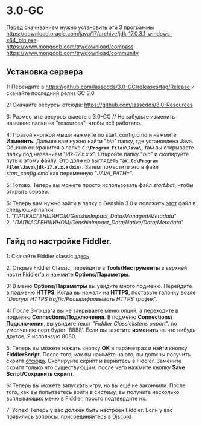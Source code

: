 # 3.0-GC 

Перед скачиванием нужно установить эти 3 программы<br>
https://download.oracle.com/java/17/archive/jdk-17.0.3.1_windows-x64_bin.exe<br>
https://www.mongodb.com/try/download/compass<br>
https://www.mongodb.com/try/download/community<br>

## Установка сервера

1: Перейдите в https://github.com/lassedds/3.0-GC/releases/tag/Release и скачайте последний релиз GC 3.0

2: Скачайте ресурсы отсюда: https://github.com/lassedds/3.0-Resources

3: Разместите ресурсы вместе с 3.0-GC // Не забудьте изменить название папки на "resources", чтобы всё работало.

4: Правой кнопкой мыши нажмите по start_config.cmd и нажмите **Изменить**. Дальше вам нужно найти "*bin*" папку, где установлена Java. Обычно он хранится в папке **`C:\Program Files\Java\`**, там вы открываете папку под названием "*jdk-17.x.x.x*". Откройте папку "*bin*" и скопируйте путь к этому файлу. Это должно выглядеть так: **`C:\Program Files\Java\jdk-17.x.x.x\bin\`**. Затем поместите это в файл *start_config.cmd* как переменную "*JAVA_PATH=*".

5: Готово. Теперь вы можете просто использовать файл *start.bat*, чтобы открыть сервер.

6: Теперь вам нужно зайти в папку с Genshin 3.0 и положить <a href="https://drive.google.com/file/d/1esXUB4Q_Y_wDjvqnNbN8jiQUKsO11N1S/view?usp=sharing">этот</a> файл в следующие папки:<br>
	1. "*ПАПКАСГЕНШИНОМ/GenshinImpact_Data/Managed/Metadata*"<br>
	2. "*ПАПКАСГЕНШИНОМ/GenshinImpact_Data/Native/Data/Metadata*"

## Гайд по настройке Fiddler.

1: Скачайте Fiddler classic <a href=https://www.telerik.com/download/fiddler>здесь</a>.

2: Открыв Fiddler Classic, перейдите в **Tools/Инструменты** в верхней части Fiddler'а и нажмите **Options/Параметры**.

3: В меню **Options/Параметры** вы увидите много подменю. Перейдите в подменю **HTTPS**. Когда вы нажали на **HTTPS**, поставьте галочку возле "*Decrypt HTTPS traffic/Расшрифровывать HTTPS трафик*".

4: После 3-го шага вы не закрываете меню опций, а переходите в подменю **Connections/Подключения**. В подменю **Connections/Подключения**, вы увидите текст "*Fiddler Classiclistens onport*". по умолчанию порт будет '8888'. Если вы захотите **изменить** на что нибудь другое, Я использую 8080.

5: Теперь вы можете нажать кнопку **OK** в параметрах и найти кнопку **FiddlerScript**. После того, как вы нажмёте на это, вы должны получить скрипт <a href=https://github.lunatic.moe/fiddlerscript>отсюда</a>. Скопируйте скрипт и вернитесь в Fiddler. Замените скрипт только что существующим, после чего нажмите кнопку **Save Script/Сохранить скрипт**.

6: Теперь вы можете запускать игру, но вы ещё не закончили. После того, как вы попытаетесь войти в систему, вы получите несколько всплывающих меню в Fiddler, просто подтвердите их.

7: Успех! Теперь у вас должен быть настроен Fiddler. Если у вас появились вопросы, присоединяйтесь в <a href=https://discord.gg/AYtB7Q2er8>Discord</a>
